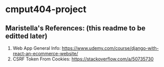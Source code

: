 # cmput404-project

## Maristella's References: (this readme to be editted later)
1. Web App General Info: https://www.udemy.com/course/django-with-react-an-ecommerce-website/
2. CSRF Token From Cookies: https://stackoverflow.com/a/50735730
